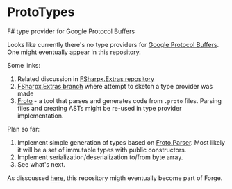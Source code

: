 # ProtoTypes
F# type provider for Google Protocol Buffers

Looks like currently there's no type providers for [Google Protocol Buffers](https://developers.google.com/protocol-buffers/). One might eventually appear in this repository.

Some links:

1. Related discussion in [FSharpx.Extras repository](https://github.com/fsprojects/FSharpx.Extras/issues/124)
2. [FSharpx.Extras branch](https://github.com/fsprojects/FSharpx.Extras/tree/protobuf) where attempt to sketch a type provider was made
3. [Froto](https://github.com/ctaggart/froto) - a tool that parses and generates code from `.proto` files. Parsing files and creating ASTs might be re-used in type provider implementation. 

Plan so far:

1. Implement simple generation of types based on [Froto.Parser](https://www.nuget.org/packages/Froto.Parser/0.2.0-b030). Most likely it will be a set of immutable types with public constructors.
2. Implement serialization/deserialization to/from byte array.
3. See what's next.

As disscussed [here](https://github.com/ctaggart/froto/issues/3), this repository migth eventually become part of Forge.
